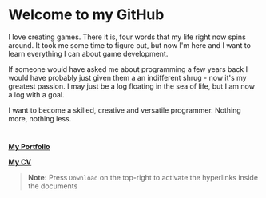 # Welcome to my GitHub

I love creating games. There it is, four words that my life right now spins around. It took me some time to figure out, but now I'm here and I want to learn everything I can about game development.

If someone would have asked me about programming a few years back I would have probably just given them a an indifferent shrug - now it's my greatest passion. I may just be a log floating in the sea of life, but I am now a log with a goal.

I want to become a skilled, creative and versatile programmer. Nothing more, nothing less.

# 

**[My Portfolio](https://github.com/Linus-Jonsson/MyDocuments/blob/main/Portfolio_LinusJonsson.pdf)**

**[My CV](https://github.com/Linus-Jonsson/MyDocuments/blob/main/CV_LinusJonsson.pdf)**
> **Note:** Press `Download` on the top-right to activate the hyperlinks inside the documents

